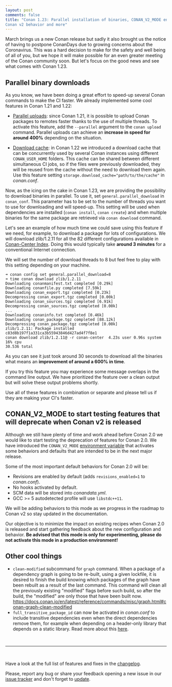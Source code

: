 ```yaml
---
layout: post 
comments: false 
title: "Conan 1.23: Parallel installation of binaries, CONAN_V2_MODE environment variable to enable
Conan v2 behavior and more"
---
```


March brings us a new Conan release but sadly it also brought us the notice of having to postpone
ConanDays due to growing concerns about the Coronavirus. This was a hard decision to make for the
safety and well being of all of you, but we hope it will make possible for an even greater meeting of
the Conan community soon. But let's focus on the good news and see what comes with Conan 1.23.

## Parallel binary downloads

As you know, we have been doing a great effort to speed-up several Conan commands to make the CI
faster. We already implemented some cool features in Conan 1.21 and 1.22:

 - [Parallel
   uploads](https://docs.conan.io/en/latest/reference/commands/creator/upload.html#conan-upload):
   since Conan 1.21, it is possible to upload Conan packages to remotes faster thanks to the use of
   multiple threads. To activate this feature, add the `--parallel` argument to the `conan upload`
   command. Parallel uploads can achieve an **increase in speed for around 400%** depending on the
   situation. 

 - [Download
   cache](https://docs.conan.io/en/latest/configuration/download_cache.html#download-cache): in Conan
   1.22 we introduced a download cache that can be concurrently used by several Conan instances using
   different `CONAN_USER_HOME` folders. This cache can be shared between different simultaneous CI
   jobs, so if the files were previously downloaded, they will be reused from the cache without the
   need to download them again. Use this feature setting `storage.download_cache="path/to/the/cache"`
   in *conan.conf*.

Now, as the icing on the cake in Conan 1.23, we are providing the possibility to download
binaries in parallel. To use it, set `general.parallel_download` in `conan_conf`. This parameter
has to be set to the number of threads you want to use for downloading and will speed-up. This
setting will be used when dependencies are installed (`conan install`, `conan create`) and when
multiple binaries for the same package are retrieved via `conan download` command.

Let's see an example of how much time we could save using this feature if we need, for example, to
download a package for lots of configurations. We will download zlib/1.2.11 for all the 82 different
configurations available in [Conan-Center Index](https://github.com/conan-io/conan-center-index).
Doing this would typically take **around 3 minutes** for a conventional Internet connection.

We will set the number of download threads to 8 but feel free to play with this setting depending on
your machine.

```
➜ conan config set general.parallel_download=8
➜ time conan download zlib/1.2.11
Downloading conanmanifest.txt completed [0.29k]
Downloading conanfile.py completed [7.59k]
Downloading conan_export.tgz completed [0.23k]
Decompressing conan_export.tgz completed [0.00k]
Downloading conan_sources.tgz completed [6.91k]
Decompressing conan_sources.tgz completed [0.00k]
...
Downloading conaninfo.txt completed [0.46k]
Downloading conan_package.tgz completed [88.12k]
Decompressing conan_package.tgz completed [0.00k]
zlib/1.2.11: Package installed c83d8b197f1a331ca3b55943846d427ad4f7f8e1
conan download zlib/1.2.11@ -r conan-center  4.23s user 0.96s system 16% cpu
30.536 total
```

As you can see it just took around 30 seconds to download all the binaries what means an
**improvement of around a 600% in time**.

If you try this feature you may experience some message overlaps in the command line output. We have
prioritized the feature over a clean output but will solve these output problems shortly.

Use all of these features in combination or separate and please tell us if they are making your CI's
faster.

## CONAN_V2_MODE to start testing features that will deprecate when Conan v2 is released

Although we still have plenty of time and work ahead before Conan 2.0 we would like to start testing
the deprecation of features for Conan 2.0. We have introduced the `CONAN_V2_MODE` [environment
variable](https://docs.conan.io/en/latest/reference/conan_v2_mode.html#conan-v2-mode) that activates
some behaviors and defaults that are intended to be in the next major release.

Some of the most important default behaviors for Conan 2.0 will be:

* Revisions are enabled by default (adds `revisions_enabled=1` to *conan.conf*).
* No hooks activated by default.
* SCM data will be stored into *conandata.yml*.
* GCC >= 5 autodetected profile will use `libstdc++11`.

We will be adding behaviors to this mode as we progress in the roadmap to Conan v2 so stay updated
in the documentation.

Our objective is to minimize the impact on existing recipes when Conan 2.0 is released and start
gathering feedback about the new configuration and behavior. **Be advised that this mode is only for
experimenting, please do not activate this mode in a production environment!** 

## Other cool things

 * `clean-modified` subcommand for `graph` command. When a package of a dependency graph is going
   to be re-built, using a given lockfile, it is desired to finish the build knowing which packages
   of the graph have been rebuilt as a result of the last command. This command will clean
   all the previously existing "modified" flags before such build, so after the build, the "modified"
   are only those that have been built now.
   https://docs.conan.io/en/latest/reference/commands/misc/graph.html#conan-graph-clean-modified
 * `full_transitive_package_id` can now be activated in *conan.conf* to include transitive
   dependencies even when the direct dependencies remove them, for example when depending on a
   header-only library that depends on a static library. Read more about this
   [here](https://docs.conan.io/en/latest/creating_packages/define_abi_compatibility.html#enabling-full-transitivity-in-package-id-modes).

<br>

-----------

<br>

Have a look at the full list of features and fixes in the
[changelog](https://docs.conan.io/en/latest/changelog.html).

Please, report any bug or share your feedback opening a new issue in our [issue
tracker](https://github.com/conan-io/conan/issues) and don't forget to
[update](https://conan.io/downloads.html).
